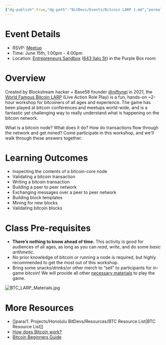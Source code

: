 ```yaml
---
{"dg-publish":true,"dg-path":"BitDevs/Events/Bitcoin LARP 1.md","permalink":"/bit-devs/events/bitcoin-larp-1/","title":"Bitcoin LARP 1","tags":["bitcoin","resource","workshop"],"noteIcon":"3","created":"2024-05-26T13:02:49.288-10:00","updated":"2024-05-26T13:24:17.131-10:00"}
---
```




# Event Details

- RSVP: [Meetup](https://www.meetup.com/honolulu-bitdevs/events/301250362/)
- Time: June 15th, 1:00pm - 4:00pm
- Location: [Entrepreneurs Sandbox](https://sandboxhawaii.org/) ([643 Ilalo St](https://goo.gl/maps/3Zj38htV13iUn4dcA)) in the Purple Box room

# Overview 

Created by Blockstream hacker + Base58 founder [@niftynei](https://x.com/niftynei) in 2021, the [World Famous Bitcoin LARP](https://www.base58.info/classes/larp) (Live Action Role Play) is a fun, hands-on ~2-hour workshop for bitcoiners of all ages and experience. The game has been played at bitcoin conferences and meetups world-wide, and is a fantastic yet challenging way to really understand what is happening on the bitcoin network.

What is a bitcoin node? What does it do? How do transactions flow through the network and get mined?  Come participate in this workshop, and we'll walk through these answers together.

# Learning Outcomes

- Inspecting the contents of a bitcoin-core node  
- Validating a bitcoin transaction  
- Writing a bitcoin transaction  
- Building a peer to peer network  
- Exchanging messages over a peer to peer network  
- Building block templates  
- Mining for new blocks  
- Validating bitcoin blocks

# Class Pre-requisites

- **There’s nothing to know ahead of time.** This activity is good for audiences of all ages, as long as you can _read_, _write_, and do some _basic arithmetic_.
- No prior knowledge of bitcoin or running a node is required, but highly recommended to get the most out of this workshop.
- Bring some snacks/drinks/or other merch to “sell” to participants for in-game bitcoin! We will provide all other [necessary materials](https://github.com/base58btc/LARP/blob/main/BOM.md) to play the game.

![BTC_LARP_Materials.jpg](/img/user/para/artifacts/BTC_LARP_Materials.jpg)

# More Resources
- [[para/1. Projects/Honolulu BitDevs/Resources/BTC Resource List\|BTC Resource List]]
- [How does Bitcoin work?](https://bitcoin.org/en/how-it-works)
- [Bitcoin Beginners Guide](https://learnmeabitcoin.com/beginners/)